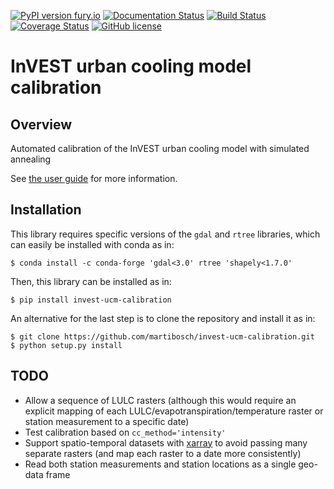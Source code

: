 [![PyPI version fury.io](https://badge.fury.io/py/invest-ucm-calibration.svg)](https://pypi.python.org/pypi/invest-ucm-calibration/)
[![Documentation Status](https://readthedocs.org/projects/invest-ucm-calibration/badge/?version=latest)](https://invest-ucm-calibration.readthedocs.io/en/latest/?badge=latest)
[![Build Status](https://travis-ci.org/martibosch/invest-ucm-calibration.svg?branch=master)](https://travis-ci.org/martibosch/invest-ucm-calibration)
[![Coverage Status](https://coveralls.io/repos/github/martibosch/invest-ucm-calibration/badge.svg?branch=master)](https://coveralls.io/github/martibosch/invest-ucm-calibration?branch=master)
[![GitHub license](https://img.shields.io/github/license/martibosch/invest-ucm-calibration.svg)](https://github.com/martibosch/invest-ucm-calibration/blob/master/LICENSE)

InVEST urban cooling model calibration
===============================

Overview
--------

Automated calibration of the InVEST urban cooling model with simulated annealing

See [the user guide](https://invest-ucm-calibration.readthedocs.io/en/latest/user-guide.html) for more information.

Installation
------------

This library requires specific versions of the `gdal` and `rtree` libraries, which can easily be installed with conda as in:

    $ conda install -c conda-forge 'gdal<3.0' rtree 'shapely<1.7.0'

Then, this library can be installed as in:

    $ pip install invest-ucm-calibration


An alternative for the last step is to clone the repository and install it as in:

    $ git clone https://github.com/martibosch/invest-ucm-calibration.git
    $ python setup.py install

TODO
----

* Allow a sequence of LULC rasters (although this would require an explicit mapping of each LULC/evapotranspiration/temperature raster or station measurement to a specific date)
* Test calibration based on `cc_method='intensity'`
* Support spatio-temporal datasets with [xarray](http://xarray.pydata.org) to avoid passing many separate rasters (and map each raster to a date more consistently)
* Read both station measurements and station locations as a single geo-data frame

